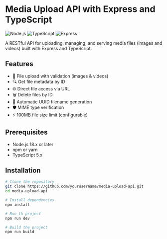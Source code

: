 # Media Upload API with Express and TypeScript

![Node.js](https://img.shields.io/badge/Node.js-18.x-green)
![TypeScript](https://img.shields.io/badge/TypeScript-5.x-blue)
![Express](https://img.shields.io/badge/Express-4.x-lightgrey)

A RESTful API for uploading, managing, and serving media files (images and videos) built with Express and TypeScript.

## Features

- 📁 File upload with validation (images & videos)
- 🔍 Get file metadata by ID
- 🌐 Direct file access via URL
- 🗑️ Delete files by ID
- 🔄 Automatic UUID filename generation
- 🛡️ MIME type verification
- ⚡ 100MB file size limit (configurable)

## Prerequisites

- Node.js 18.x or later
- npm or yarn
- TypeScript 5.x

## Installation

```bash
# Clone the repository
git clone https://github.com/yourusername/media-upload-api.git
cd media-upload-api

# Install dependencies
npm install

# Run th project
npm run dev

# Build the project
npm run build